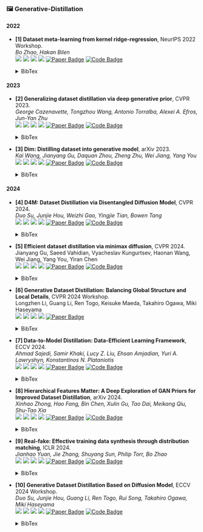 ### 🖼️ Generative-Distillation

#### 2022

- **[1] Dataset meta-learning from kernel ridge-regression**, NeurIPS 2022 Workshop.   
   *Bo Zhao, Hakan Bilen*   
  ![](https://img.shields.io/badge/ITGAN-blue) ![](https://img.shields.io/badge/Image_Classification-green)  ![](https://img.shields.io/badge/Generative_Distillation-red) ![](https://img.shields.io/badge/Dataset_Distillation-orange)
  <a href="https://openreview.net/forum?id=frAv0jtUMfS"><img src="https://img.shields.io/badge/NeurIPSWS-Paper-%23D2691E?logo=ICLR" alt="Paper Badge"></a>
  <a href="https://github.com/VICO-UoE/IT-GAN"><img src="https://img.shields.io/badge/GitHub-Code-brightgreen?logo=github" alt="Code Badge"></a>

    <details> <summary>BibTex</summary>


    ```bibtex
    @inproceedings{
        zhao2022synthesizing,
        title={Synthesizing Informative Training Samples with {GAN}},
        author={Bo Zhao and Hakan Bilen},
        booktitle={NeurIPS 2022 Workshop on Synthetic Data for Empowering ML Research},
        year={2022},
        url={https://openreview.net/forum?id=frAv0jtUMfS}
    }

</details> 

#### 2023

- **[2] Generalizing dataset distillation via deep generative prior**, CVPR 2023.   
  *George Cazenavette, Tongzhou Wang, Antonio Torralba, Alexei A. Efros, Jun-Yan Zhu*   
  ![](https://img.shields.io/badge/GLaD-blue) ![](https://img.shields.io/badge/Image_Classification-green)  ![](https://img.shields.io/badge/Generative_Distillation-red) ![](https://img.shields.io/badge/Dataset_Distillation-orange)
  <a href="https://openaccess.thecvf.com/content/CVPR2023/papers/Cazenavette_Generalizing_Dataset_Distillation_via_Deep_Generative_Prior_CVPR_2023_paper.pdf"><img src="https://img.shields.io/badge/CVPR-Paper-%23D2691E?logo=ICLR" alt="Paper Badge"></a>
  <a href="https://github.com/georgecazenavette/glad"><img src="https://img.shields.io/badge/GitHub-Code-brightgreen?logo=github" alt="Code Badge"></a>

    <details> <summary>BibTex</summary>


    ```bibtex
    @inproceedings{cazenavette2023generalizing,
      title={Generalizing dataset distillation via deep generative prior},
      author={Cazenavette, George and Wang, Tongzhou and Torralba, Antonio and Efros, Alexei A and Zhu, Jun-Yan},
      booktitle={Proceedings of the IEEE/CVF Conference on Computer Vision and Pattern Recognition},
      pages={3739--3748},
      year={2023}
    }

</details> 

- **[3] Dim: Distilling dataset into generative model**, arXiv 2023.   
  *Kai Wang, Jianyang Gu, Daquan Zhou, Zheng Zhu, Wei Jiang, Yang You*   
  ![](https://img.shields.io/badge/DiM-blue) ![](https://img.shields.io/badge/Image_Classification-green)  ![](https://img.shields.io/badge/Generative_Distillation-red) ![](https://img.shields.io/badge/Dataset_Distillation-orange)
  <a href="https://arxiv.org/abs/2303.04707"><img src="https://img.shields.io/badge/arXiv-Paper-%23D2691E?logo=ICLR" alt="Paper Badge"></a>
  <a href="https://github.com/vimar-gu/DiM"><img src="https://img.shields.io/badge/GitHub-Code-brightgreen?logo=github" alt="Code Badge"></a>

    <details> <summary>BibTex</summary>


    ```bibtex
    @article{wang2023dim,
      title={Dim: Distilling dataset into generative model},
      author={Wang, Kai and Gu, Jianyang and Zhou, Daquan and Zhu, Zheng and Jiang, Wei and You, Yang},
      journal={arXiv preprint arXiv:2303.04707},
      year={2023}
    }

</details> 

#### 2024

- **[4] D4M: Dataset Distillation via Disentangled Diffusion Model**, CVPR 2024.   
  *Duo Su, Junjie Hou, Weizhi Gao, Yingjie Tian, Bowen Tang*   
  ![](https://img.shields.io/badge/D4M-blue)  ![](https://img.shields.io/badge/Image_Classification-green)  ![](https://img.shields.io/badge/Generative_Distillation-red) ![](https://img.shields.io/badge/Dataset_Distillation-orange)
  <a href="https://openaccess.thecvf.com/content/CVPR2024/papers/Su_D4_Dataset_Distillation_via_Disentangled_Diffusion_Model_CVPR_2024_paper.pdf"><img src="https://img.shields.io/badge/CVPR-Paper-%23D2691E?logo=ICLR" alt="Paper Badge"></a>
  <a href="https://github.com/suduo94/D4M"><img src="https://img.shields.io/badge/GitHub-Code-brightgreen?logo=github" alt="Code Badge"></a>
  
    <details> <summary>BibTex</summary>


    ```bibtex
    @inproceedings{su2024d,
      title={D\^{} 4: Dataset Distillation via Disentangled Diffusion Model},
      author={Su, Duo and Hou, Junjie and Gao, Weizhi and Tian, Yingjie and Tang, Bowen},
      booktitle={Proceedings of the IEEE/CVF Conference on Computer Vision and Pattern Recognition},
      pages={5809--5818},
      year={2024}
    }

</details> 

- **[5] Efficient dataset distillation via minimax diffusion**, CVPR 2024.   
  Jianyang Gu, Saeed Vahidian, Vyacheslav Kungurtsev, Haonan Wang, Wei Jiang, Yang You, Yiran Chen  
  ![](https://img.shields.io/badge/Minimax-blue) ![](https://img.shields.io/badge/Image_Classification-green)  ![](https://img.shields.io/badge/Generative_Distillation-red) ![](https://img.shields.io/badge/Dataset_Distillation-orange)
  <a href="https://openaccess.thecvf.com/content/CVPR2024/papers/Gu_Efficient_Dataset_Distillation_via_Minimax_Diffusion_CVPR_2024_paper.pdf"><img src="https://img.shields.io/badge/CVPR-Paper-%23D2691E?logo=arXiv" alt="Paper Badge"></a>
  <a href="https://github.com/vimar-gu/MinimaxDiffusion"><img src="https://img.shields.io/badge/GitHub-Code-brightgreen?logo=github" alt="Code Badge"></a>

    <details> <summary>BibTex</summary>


    ```bibtex
    @inproceedings{gu2024efficient,
      title={Efficient dataset distillation via minimax diffusion},
      author={Gu, Jianyang and Vahidian, Saeed and Kungurtsev, Vyacheslav and Wang, Haonan and Jiang, Wei and You, Yang and Chen, Yiran},
      booktitle={Proceedings of the IEEE/CVF Conference on Computer Vision and Pattern Recognition},
      pages={15793--15803},
      year={2024}
    }

</details> 

- **[6] Generative Dataset Distillation: Balancing Global Structure and Local Details**, CVPR 2024 Workshop.   
  Longzhen Li, Guang Li, Ren Togo, Keisuke Maeda, Takahiro Ogawa,  Miki Haseyama  
  ![](https://img.shields.io/badge/GDD-blue) ![](https://img.shields.io/badge/Image_Classification-green)  ![](https://img.shields.io/badge/Generative_Distillation-red) ![](https://img.shields.io/badge/Dataset_Distillation-orange)
  <a href="https://openaccess.thecvf.com/content/CVPR2024W/DDCV/papers/Li_Generative_Dataset_Distillation_Balancing_Global_Structure_and_Local_Details_CVPRW_2024_paper.pdf"><img src="https://img.shields.io/badge/CVPRWS-Paper-%23D2691E?logo=arXiv" alt="Paper Badge"></a>

    <details> <summary>BibTex</summary>


    ```bibtex
    @InProceedings{Li_2024_CVPR,
        author    = {Li, Longzhen and Li, Guang and Togo, Ren and Maeda, Keisuke and Ogawa, Takahiro and Haseyama, Miki},
        title     = {Generative Dataset Distillation: Balancing Global Structure and Local Details},
        booktitle = {Proceedings of the IEEE/CVF Conference on Computer Vision and Pattern Recognition (CVPR) Workshops},
        month     = {June},
        year      = {2024},
        pages     = {7664-7671}
    }

</details> 


- **[7] Data-to-Model Distillation: Data-Efficient Learning Framework**, ECCV 2024.   
  *Ahmad Sajedi, Samir Khaki, Lucy Z. Liu, Ehsan Amjadian, Yuri A. Lawryshyn, Konstantinos N. Plataniotis*   
  ![](https://img.shields.io/badge/D2M-blue) ![](https://img.shields.io/badge/Image_Classification-green)  ![](https://img.shields.io/badge/Generative_Distillation-red) ![](https://img.shields.io/badge/Dataset_Distillation-orange)
  <a href="https://www.ecva.net/papers/eccv_2024/papers_ECCV/papers/06020-supp.pdf"><img src="https://img.shields.io/badge/ECCV-Paper-%23D2691E?logo=arXiv" alt="Paper Badge"></a> <a href="https://github.com/DataDistillation/ATOM"><img src="https://img.shields.io/badge/GitHub-Code-brightgreen?logo=github" alt="Code Badge"></a>
  
    <details> <summary>BibTex</summary>


    ```bibtex
    @inproceedings{sajedi2025data,
      title={Data-to-Model Distillation: Data-Efficient Learning Framework},
      author={Sajedi, Ahmad and Khaki, Samir and Liu, Lucy Z and Amjadian, Ehsan and Lawryshyn, Yuri A and Plataniotis, Konstantinos N},
      booktitle={European Conference on Computer Vision},
      pages={438--457},
      year={2025},
      organization={Springer}
    }

</details> 

- **[8] Hierarchical Features Matter: A Deep Exploration of GAN Priors for Improved Dataset Distillation**, arXiv 2024.   
  *Xinhao Zhong, Hao Fang, Bin Chen, Xulin Gu, Tao Dai, Meikang Qiu, Shu-Tao Xia*   
  ![](https://img.shields.io/badge/HGLaD-blue) ![](https://img.shields.io/badge/Image_Classification-green)  ![](https://img.shields.io/badge/Generative_Distillation-red) ![](https://img.shields.io/badge/Dataset_Distillation-orange)
  <a href="https://arxiv.org/abs/2406.05704"><img src="https://img.shields.io/badge/arXiv-Paper-%23D2691E?logo=arXiv" alt="Paper Badge"></a> <a href="https://github.com/ndhg1213/H-GLaD"><img src="https://img.shields.io/badge/GitHub-Code-brightgreen?logo=github" alt="Code Badge"></a>

    <details> <summary>BibTex</summary>


    ```bibtex
    @article{zhong2024hierarchical,
      title={Hierarchical Features Matter: A Deep Exploration of GAN Priors for Improved Dataset Distillation},
      author={Zhong, Xinhao and Fang, Hao and Chen, Bin and Gu, Xulin and Dai, Tao and Qiu, Meikang and Xia, Shu-Tao},
      journal={arXiv preprint arXiv:2406.05704},
      year={2024}
    }

</details> 

- **[9] Real-fake: Effective training data synthesis through distribution matching**, ICLR 2024.   
  *Jianhao Yuan, Jie Zhang, Shuyang Sun, Philip Torr, Bo Zhao*   
  ![](https://img.shields.io/badge/Real_Fake-blue) ![](https://img.shields.io/badge/Image_Classification-green)  ![](https://img.shields.io/badge/Generative_Distillation-red) ![](https://img.shields.io/badge/Dataset_Distillation-orange)
  <a href="https://openreview.net/forum?id=svIdLLZpsA"><img src="https://img.shields.io/badge/ICLR-Paper-%23D2691E?logo=arXiv" alt="Paper Badge"></a> <a href="https://github.com/BAAI-DCAI/Training-Data-Synthesis"><img src="https://img.shields.io/badge/GitHub-Code-brightgreen?logo=github" alt="Code Badge"></a>

    <details> <summary>BibTex</summary>


    ```bibtex
    @inproceedings{
        yuan2024realfake,
        title={Real-Fake: Effective Training Data Synthesis Through Distribution Matching},
        author={Jianhao Yuan and Jie Zhang and Shuyang Sun and Philip Torr and Bo Zhao},
        booktitle={The Twelfth International Conference on Learning Representations},
        year={2024},
        url={https://openreview.net/forum?id=svIdLLZpsA}
    }

</details> 

- **[10] Generative Dataset Distillation Based on Diffusion Model**, ECCV 2024 Workshop.   
  *Duo Su, Junjie Hou, Guang Li, Ren Togo, Rui Song, Takahiro Ogawa, Miki Haseyama*   
  ![](https://img.shields.io/badge/GDDDM-blue) ![](https://img.shields.io/badge/Image_Classification-green)  ![](https://img.shields.io/badge/Generative_Distillation-red) ![](https://img.shields.io/badge/Dataset_Distillation-orange)
  <a href="https://arxiv.org/abs/2408.08610"><img src="https://img.shields.io/badge/ECCVWS-Paper-%23D2691E?logo=arXiv" alt="Paper Badge"></a> <a href="https://github.com/Guang000/Generative-Dataset-Distillation-Based-on-Diffusion-Model"><img src="https://img.shields.io/badge/GitHub-Code-brightgreen?logo=github" alt="Code Badge"></a>

    <details> <summary>BibTex</summary>


    ```bibtex
    @inproceedings{su2024diffusion,
      title={Generative Dataset Distillation Based on Diffusion Model},
      author={Su, Duo and Hou, Junjie and Li, Guang and Togo, Ren and Song, Rui and Ogawa, Takahiro and Haseyama, Miki},
      booktitle={Proceedings of the European Conference on Computer Vision (ECCV), Workshop},
      year={2024}
    }

</details> 
